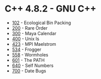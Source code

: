 # C++ 4.8.2 - GNU C++

- [102](102/solution.cpp) - Ecological Bin Packing
- [200](200/solution.cpp) - Rare Order
- [300](300/solution.cpp) - Maya Calendar
- [400](400/solution.cpp) - Unix ls
- [423](423/solution.cpp) - MPI Maelstrom
- [534](534/solution.cpp) - Frogger
- [558](558/solution.cpp) - Wormholes
- [601](601/solution.cpp) - The PATH
- [640](640/solution.cpp) - Self Numbers
- [700](700/solution.cpp) - Date Bugs
